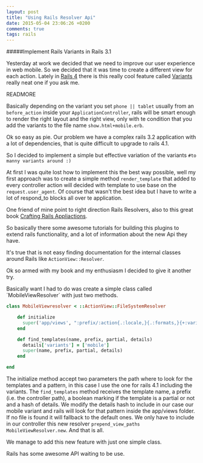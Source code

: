 ```yaml
---
layout: post
title: "Using Rails Resolver Api"
date: 2015-05-04 23:06:26 +0200
comments: true
tags: rails
---
```


#####Implement Rails Variants in Rails 3.1

Yesterday at work we decided that we need to improve our user experience in web mobile.
So we decided that it was time to create a different view for each action. Lately in [Rails 4](http://guides.rubyonrails.org/) there is this really cool feature called [Variants](http://guides.rubyonrails.org/4_1_release_notes.html#action-pack-variants)
really neat one if you ask me.

READMORE

Basically depending on the variant you set `phone || tablet` usually from an `before_action` inside your `ApplicationController`, rails will be smart enough to render the right layout and the right view,
only with te condition that you add the variants to the file name `show.html+mobile.erb`.

Ok so easy as pie. Our problem we have a complex rails 3.2 application with a lot of dependencies, that is quite difficult to upgrade to rails 4.1.


So I decided to implement a simple but effective variation of the variants `#to manny variants around :)`

At first I was quite lost how to implement this the best way possible, well my first approach was to create a simple method `render_template` that added to every controller action will decided with template to use base on the `request.user_agent`. Of course that wasn't the best idea but I have to write a lot of respond_to blocks all over te application.

One friend of mine point to right direction Rails Resolvers, also to this great book [Crafting Rails Appliactions](https://pragprog.com/book/jvrails2/crafting-rails-4-applications).

So basically there some awesome tutorials for building this plugins to extend rails functionality, and a lot of information about the new Api they have.

It's true that is not easy finding documentation for the internal classes around Rails like `ActionView::Resolver`.

Ok so armed with my book and my enthusiasm I decided to give it another try.

Basically want I had to do was create a simple class called ´MobileViewResolver´ with just two methods.
```ruby
class MobileViewresolver < ::ActionView::FileSystemResolver

    def initialize
      super('app/views', ":prefix/:action{.:locale,}{.:formats,}{+:variants,}{.:handlers,}")
    end

    def find_templates(name, prefix, partial, details)
      details['variants'] = ['mobile']
      super(name, prefix, partial, details)
    end

end
```

The initialize method accept two parameters the path where to look for the templates and a pattern, in this case I use the one for rails 4.1 including the variants.
The `find_templates` method receives the template name, a prefix (i.e. the controller path), a boolean marking if the template is a partial or not and a hash of details.
We modify the details hash to include in our case our mobile variant and rails will look for that pattern inside the app/views folder. If no file is found it will fallback to the default ones.
We only have to include in our controller  this new resolver `prepend_view_paths MobileViewResolver.new`.
And that is all.

We manage to add this new feature with just one simple class.

Rails has some awesome API waiting to be use.




